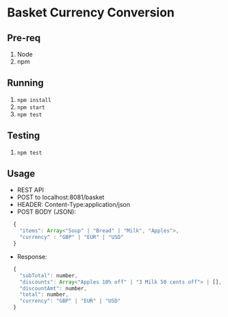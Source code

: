 # Basket Currency Conversion

  ## Pre-req
1. Node
2. npm

  ## Running
1. `npm install`
2. `npm start`
3. `npm test`

  ## Testing
1. `npm test`


  ## Usage
* REST API
* POST to localhost:8081/basket
* HEADER: Content-Type:application/json
* POST BODY (JSON): 
```javascript
  {
    "items": Array<"Soup" | "Bread" | "Milk", "Apples">,
    "currency" : "GBP" | "EUR" | "USD"
  }
```

* Response:
```javascript
  {
    "subTotal": number,
    "discounts": Array<"Apples 10% off" | "3 Milk 50 cents off"> | [],
    "discountAmt": number,
    "total": number,
    "currency": "GBP" | "EUR" | "USD"
  }
```
